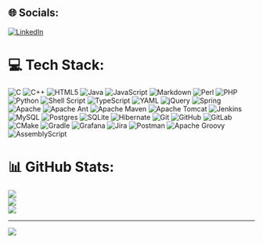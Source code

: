 
## 🌐 Socials:
[![LinkedIn](https://img.shields.io/badge/LinkedIn-%230077B5.svg?logo=linkedin&logoColor=white)](https://linkedin.com/in/thawee) 

# 💻 Tech Stack:
![C](https://img.shields.io/badge/c-%2300599C.svg?style=for-the-badge&logo=c&logoColor=white) ![C++](https://img.shields.io/badge/c++-%2300599C.svg?style=for-the-badge&logo=c%2B%2B&logoColor=white) ![HTML5](https://img.shields.io/badge/html5-%23E34F26.svg?style=for-the-badge&logo=html5&logoColor=white) ![Java](https://img.shields.io/badge/java-%23ED8B00.svg?style=for-the-badge&logo=openjdk&logoColor=white) ![JavaScript](https://img.shields.io/badge/javascript-%23323330.svg?style=for-the-badge&logo=javascript&logoColor=%23F7DF1E) ![Markdown](https://img.shields.io/badge/markdown-%23000000.svg?style=for-the-badge&logo=markdown&logoColor=white) ![Perl](https://img.shields.io/badge/perl-%2339457E.svg?style=for-the-badge&logo=perl&logoColor=white) ![PHP](https://img.shields.io/badge/php-%23777BB4.svg?style=for-the-badge&logo=php&logoColor=white) ![Python](https://img.shields.io/badge/python-3670A0?style=for-the-badge&logo=python&logoColor=ffdd54) ![Shell Script](https://img.shields.io/badge/shell_script-%23121011.svg?style=for-the-badge&logo=gnu-bash&logoColor=white) ![TypeScript](https://img.shields.io/badge/typescript-%23007ACC.svg?style=for-the-badge&logo=typescript&logoColor=white) ![YAML](https://img.shields.io/badge/yaml-%23ffffff.svg?style=for-the-badge&logo=yaml&logoColor=151515) ![jQuery](https://img.shields.io/badge/jquery-%230769AD.svg?style=for-the-badge&logo=jquery&logoColor=white) ![Spring](https://img.shields.io/badge/spring-%236DB33F.svg?style=for-the-badge&logo=spring&logoColor=white) ![Apache](https://img.shields.io/badge/apache-%23D42029.svg?style=for-the-badge&logo=apache&logoColor=white) ![Apache Ant](https://img.shields.io/badge/Apache%20Ant-A81C7D?style=for-the-badge&logo=Apache%20Ant&logoColor=white) ![Apache Maven](https://img.shields.io/badge/Apache%20Maven-C71A36?style=for-the-badge&logo=Apache%20Maven&logoColor=white) ![Apache Tomcat](https://img.shields.io/badge/apache%20tomcat-%23F8DC75.svg?style=for-the-badge&logo=apache-tomcat&logoColor=black) ![Jenkins](https://img.shields.io/badge/jenkins-%232C5263.svg?style=for-the-badge&logo=jenkins&logoColor=white) ![MySQL](https://img.shields.io/badge/mysql-4479A1.svg?style=for-the-badge&logo=mysql&logoColor=white) ![Postgres](https://img.shields.io/badge/postgres-%23316192.svg?style=for-the-badge&logo=postgresql&logoColor=white) ![SQLite](https://img.shields.io/badge/sqlite-%2307405e.svg?style=for-the-badge&logo=sqlite&logoColor=white) ![Hibernate](https://img.shields.io/badge/Hibernate-59666C?style=for-the-badge&logo=Hibernate&logoColor=white) ![Git](https://img.shields.io/badge/git-%23F05033.svg?style=for-the-badge&logo=git&logoColor=white) ![GitHub](https://img.shields.io/badge/github-%23121011.svg?style=for-the-badge&logo=github&logoColor=white) ![GitLab](https://img.shields.io/badge/gitlab-%23181717.svg?style=for-the-badge&logo=gitlab&logoColor=white) ![CMake](https://img.shields.io/badge/CMake-%23008FBA.svg?style=for-the-badge&logo=cmake&logoColor=white) ![Gradle](https://img.shields.io/badge/Gradle-02303A.svg?style=for-the-badge&logo=Gradle&logoColor=white) ![Grafana](https://img.shields.io/badge/grafana-%23F46800.svg?style=for-the-badge&logo=grafana&logoColor=white) ![Jira](https://img.shields.io/badge/jira-%230A0FFF.svg?style=for-the-badge&logo=jira&logoColor=white) ![Postman](https://img.shields.io/badge/Postman-FF6C37?style=for-the-badge&logo=postman&logoColor=white) ![Apache Groovy](https://img.shields.io/badge/Apache%20Groovy-4298B8.svg?style=for-the-badge&logo=Apache+Groovy&logoColor=white) ![AssemblyScript](https://img.shields.io/badge/assembly%20script-%23000000.svg?style=for-the-badge&logo=assemblyscript&logoColor=white)
# 📊 GitHub Stats:
![](https://github-readme-stats.vercel.app/api?username=thawee&theme=dark&hide_border=false&include_all_commits=true&count_private=false)<br/>
![](https://github-readme-streak-stats.herokuapp.com/?user=thawee&theme=dark&hide_border=false)<br/>
![](https://github-readme-stats.vercel.app/api/top-langs/?username=thawee&theme=dark&hide_border=false&include_all_commits=true&count_private=false&layout=compact)

---
[![](https://visitcount.itsvg.in/api?id=thawee&icon=0&color=0)](https://visitcount.itsvg.in)

<!-- Proudly created with GPRM ( https://gprm.itsvg.in ) -->
